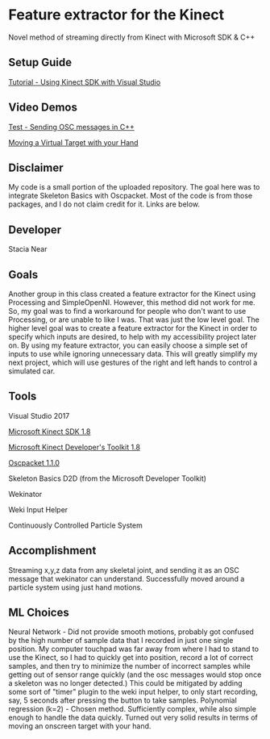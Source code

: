 # Feature extractor for the Kinect

Novel method of streaming directly from Kinect with Microsoft SDK & C++

## Setup Guide

[Tutorial - Using Kinect SDK with Visual Studio](https://youtu.be/mkSjy9mpicI)

## Video Demos

[Test - Sending OSC messages in C++](https://youtu.be/40j-6ixSpu8)

[Moving a Virtual Target with your Hand](https://youtu.be/acfYBkaEXKU)

## Disclaimer
My code is a small portion of the uploaded repository. The goal here was to integrate Skeleton Basics with Oscpacket. Most of the code is from those packages, and I do not claim credit for it. Links are below.

## Developer
Stacia Near

## Goals

Another group in this class created a feature extractor for the Kinect using Processing and SimpleOpenNI. However, this method did not work for me. So, my goal was to find a workaround for people who don't want to use Processing, or are unable to like I was.
That was just the low level goal. The higher level goal was to create a feature extractor for the Kinect in order to specify which inputs are desired, to help with my accessibility project later on. By using my feature extractor, you can easily choose a simple set of inputs to use while ignoring unnecessary data. This will greatly simplify my next project, which will use gestures of the right and left hands to control a simulated car.

## Tools

Visual Studio 2017

[Microsoft Kinect SDK 1.8](https://www.microsoft.com/en-gb/download/details.aspx?id=40278)

[Microsoft Kinect Developer's Toolkit 1.8](https://www.microsoft.com/en-gb/download/details.aspx?id=40276)

[Oscpacket 1.1.0](https://code.google.com/archive/p/oscpack)

Skeleton Basics D2D (from the Microsoft Developer Toolkit)

Wekinator

Weki Input Helper

Continuously Controlled Particle System

## Accomplishment

Streaming x,y,z data from any skeletal joint, and sending it as an OSC message that wekinator can understand. Successfully moved around a particle system using just hand motions.

## ML Choices

Neural Network - Did not provide smooth motions, probably got confused by the high number of sample data that I recorded in just one single position. My computer touchpad was far away from where I had to stand to use the Kinect, so I had to quickly get into position, record a lot of correct samples, and then try to minimize the number of incorrect samples while getting out of sensor range quickly (and the osc messages would stop once a skeleton was no longer detected.) This could be mitigated by adding some sort of "timer" plugin to the weki input helper, to only start recording, say, 5 seconds after pressing the button to take samples.
Polynomial regression (k=2) - Chosen method. Sufficiently complex, while also simple enough to handle the data quickly. Turned out very solid results in terms of moving an onscreen target with your hand.
